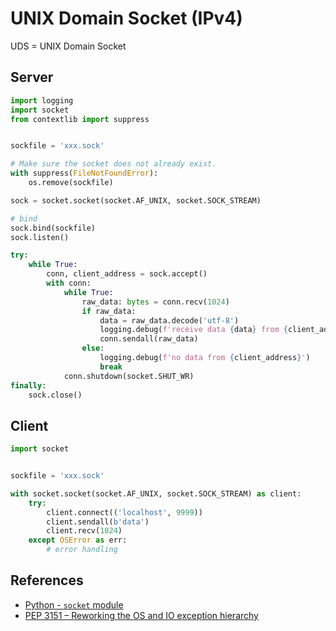 # UNIX Domain Socket (IPv4)

UDS = UNIX Domain Socket

## Server

```python
import logging
import socket
from contextlib import suppress


sockfile = 'xxx.sock'

# Make sure the socket does not already exist.
with suppress(FileNotFoundError):
    os.remove(sockfile)

sock = socket.socket(socket.AF_UNIX, socket.SOCK_STREAM)

# bind
sock.bind(sockfile)
sock.listen()

try:
    while True:
        conn, client_address = sock.accept()
        with conn:
            while True:
                raw_data: bytes = conn.recv(1024)
                if raw_data:
                    data = raw_data.decode('utf-8')
                    logging.debug(f'receive data {data} from {client_address}')
                    conn.sendall(raw_data)
                else:
                    logging.debug(f'no data from {client_address}')
                    break
            conn.shutdown(socket.SHUT_WR)
finally:
    sock.close()
```

## Client

```python
import socket


sockfile = 'xxx.sock'

with socket.socket(socket.AF_UNIX, socket.SOCK_STREAM) as client:
    try:
        client.connect(('localhost', 9999))
        client.sendall(b'data')
        client.recv(1024)
    except OSError as err:
        # error handling
```

## References

- [Python - `socket` module](https://docs.python.org/3/library/socket.html)
- [PEP 3151 – Reworking the OS and IO exception hierarchy](https://peps.python.org/pep-3151/)
